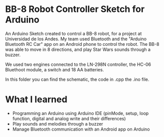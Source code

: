 # BB-8 Robot  Controller Sketch for  Arduino

An Arduino Sketch created to control a BB-8 robot, for a project at Universidad de los Andes. My team used Bluetooth
and the "Arduino Bluetooth RC Car" app on an Android phone to control the robot. The BB-8 was able to move in 8 directions,
and play Star Wars sounds through a buzzer. 

We used two engines connected to the LN-298N controller, the HC-06 Bluethoot module, a switch and 18 AA batteries.

In this folder you can find the schematic, the code in .cpp the .ino file.


# What I learned

* Programming an Arduino using Arduino IDE (pinMode, setup, loop function, digital and analog write and their differences)
* Play sounds and melodies through a buzzer
* Manage Bluetooth communication with an Android app on Arduino
